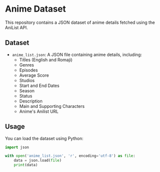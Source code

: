 # Anime Dataset
This repository contains a JSON dataset of anime details fetched using the AniList API.

## Dataset
- `anime_list.json`: A JSON file containing anime details, including:
  - Titles (English and Romaji)
  - Genres
  - Episodes
  - Average Score
  - Studios
  - Start and End Dates
  - Season
  - Status
  - Description
  - Main and Supporting Characters
  - Anime's Anilist URL

## Usage
You can load the dataset using Python:
```python
import json

with open('anime_list.json', 'r', encoding='utf-8') as file:
    data = json.load(file)
    print(data)
